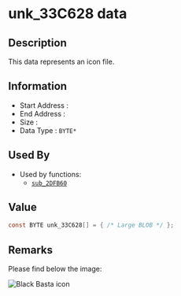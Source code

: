 # unk_33C628 data

## Description

This data represents an icon file.

## Information

* Start Address : 
* End Address : 
* Size : 
* Data Type : `BYTE*`

## Used By

* Used by functions:
  * [`sub_2DFB60`](sub_2DFB60.md)

## Value

```c
const BYTE unk_33C628[] = { /* Large BLOB */ };
```

## Remarks

Please find below the image:

![Black Basta icon](../other/fkdjsadasd.ico "Black Basta icon")

